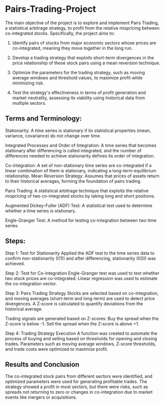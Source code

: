 # Pairs-Trading-Project
The main objective of the project is to explore and implement Pairs Trading, a statistical arbitrage strategy, to profit from the relative mispricing between co-integrated stocks. Specifically, the project aims to:

1) Identify pairs of stocks from major economic sectors whose prices are co-integrated, meaning they move together in the long run.

2) Develop a trading strategy that exploits short-term divergences in the price relationship of these stock pairs using a mean reversion technique.

3) Optimize the parameters for the trading strategy, such as moving average windows and threshold values, to maximize profit while minimizing risk.

4) Test the strategy's effectiveness in terms of profit generation and market neutrality, assessing its viability using historical data from multiple sectors.

## Terms and Terminology:
   
Stationarity: A time series is stationary if its statistical properties (mean, variance, covariance) do not change over time.

Integrated Processes and Order of Integration: A time series that becomes stationary after differencing is called integrated, and the number of differences needed to achieve stationarity defines its order of integration.

Co-integration: A set of non-stationary time series are co-integrated if a linear combination of them is stationary, indicating a long-term equilibrium relationship.
Mean Reversion Strategy: Assumes that prices of assets return to their historical averages, forming the foundation of pairs trading.

Pairs Trading: A statistical arbitrage technique that exploits the relative mispricing of two co-integrated stocks by taking long and short positions.

Augmented Dickey-Fuller (ADF) Test: A statistical test used to determine whether a time series is stationary.

Engle-Granger Test: A method for testing co-integration between two time series.



## Steps:
Step 1: Test for Stationarity
Applied the ADF test to the time series data to confirm non-stationarity (I(1)) and after differencing, stationarity (I(0)) was achieved.

Step 2: Test for Co-integration
Engle-Granger test was used to test whether two stock prices are co-integrated.
Linear regression was used to estimate the co-integration vector.

Step 3: Pairs Trading Strategy
Stocks are selected based on co-integration, and moving averages (short-term and long-term) are used to detect price divergences.
A Z-score is calculated to quantify deviations from the historical average.

Trading signals are generated based on Z-scores:
Buy the spread when the Z-score is below -1.
Sell the spread when the Z-score is above +1.

Step 4: Trading Strategy Execution
A function was created to automate the process of buying and selling based on thresholds for opening and closing trades.
Parameters such as moving average windows, Z-score thresholds, and trade costs were optimized to maximize profit.

## Results and Conclusion
The co-integrated stock pairs from different sectors were identified, and optimized parameters were used for generating profitable trades.
The strategy showed a profit in most sectors, but there were risks, such as spreads not returning to zero or changes in co-integration due to market events like mergers or acquisitions.

<!-- The file named Time_Series_Project_(to_be_submitted) contains the collaboratory codes for the porject.   --> 
